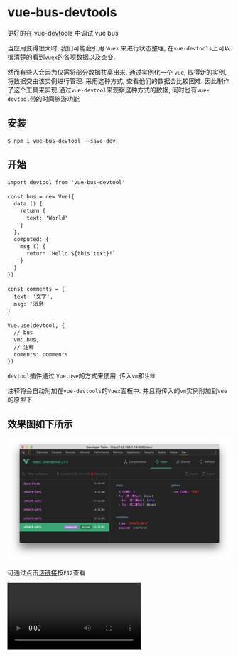 # vue-bus-devtools
更好的在 vue-devtools 中调试 vue bus

当应用变得很大时, 我们可能会引用 `Vuex` 来进行状态整理, 在`vue-devtools`上可以很清楚的看到`vuex`的各项数据以及突变.

然而有些人会因为仅需将部分数据共享出来, 通过实例化一个 `vue`, 取得新的实例, 将数据交由该实例进行管理. 采用这种方式, 查看他们的数据会比较困难. 因此制作了这个工具来实现 通过`vue-devtool`来观察这种方式的数据, 同时也有`vue-devtool`带的时间旅游功能

## 安装
```
$ npm i vue-bus-devtool --save-dev
```

## 开始
```
import devtool from 'vue-bus-devtool'

const bus = new Vue({
  data () {
    return {
      text: 'World'
    }
  },
  computed: {
    msg () {
      return `Hello ${this.text}!`
    }
  }
})

const comments = {
  text: '文字',
  msg: '消息'
}

Vue.use(devtool, {
  // bus
  vm: bus,
  // 注释
  coments: comments
})
```

`devtool`插件通过 `Vue.use`的方式来使用. 传入`vm`和`注释`

注释将会自动附加在`vue-devtools`的`Vuex`面板中. 并且将传入的`vm`实例附加到`Vue`的原型下

## 效果图如下所示

![](./images/interface.png)

可通过点击[该链接](https://xiaoyueguang.github.io/vue-bus-devtool/dev/index.html)按`F12`查看

<video controls="controls">
  <source src="//oe1lgo2hg.bkt.clouddn.com/vue-bus-devtool.mov"/>
</video>